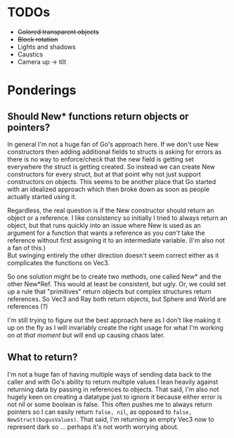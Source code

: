 TODOs
=====

* ~~Colored transparent objects~~
* ~~Block rotation~~
* Lights and shadows
* Caustics
* Camera up -> tilt

Ponderings
==========

Should New* functions return objects or pointers?
-------------------------------------------------

In general I'm not a huge fan of Go's approach here.  If we don't use New constructors
then adding additional fields to structs is asking for errors as there is no way to
enforce/check that the new field is getting set everywhere the struct is getting created.
So instead we can create New constructors for every struct, but at that point why not
just support constructors on objects.  This seems to be another place that Go started with
an idealized approach which then broke down as soon as people actually started using it.

Regardless, the real question is if the New constructor should return an object or
a reference.  I like consistency so initially I tried to always return an object, 
but that runs quickly into an issue where New is used as an argument for a 
function that wants a reference as you _can't_ take the reference without first
assigning it to an intermediate variable.  (I'm also not a fan of this.)  
But swinging entirely the other direction doesn't seem correct either as it 
complicates the functions on Vec3.  

So one solution might be to create two methods, one called New* and the other
New*Ref.  This would at least be consistent, but ugly.  Or, we could set up
a rule that "primitives" return objects but complex structures return references.
So Vec3 and Ray both return objects, but Sphere and World are references (?)

I'm still trying to figure out the best approach here as I don't like making it up
on the fly as I will invariably create the right usage for what I'm working on 
_at that moment_ but will end up causing chaos later.


What to return?
---------------

I'm not a huge fan of having multiple ways of sending data back to the caller and 
with Go's ability to return multiple values I lean heavily against returning data
by passing in references to objects.  That said, I'm also not hugely keen on creating
a datatype just to ignore it because either error is not nil or some boolean is false.
This often pushes me to always return pointers so I can easily return 
`false, nil`, as opposed to `false, NewStruct(bogusValues)`.  That said, I'm 
returning an empty Vec3 now to represent dark so ... perhaps it's not worth 
worrying about.